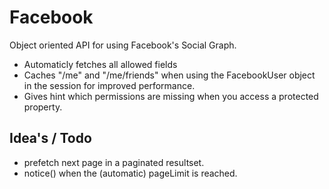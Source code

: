 # Facebook

Object oriented API for using Facebook's Social Graph.

* Automaticly fetches all allowed fields
* Caches "/me" and "/me/friends" when using the FacebookUser object in the session for improved performance.
* Gives hint which permissions are missing when you access a protected property.

## Idea's / Todo

* prefetch next page in a paginated resultset.
* notice() when the (automatic) pageLimit is reached.

